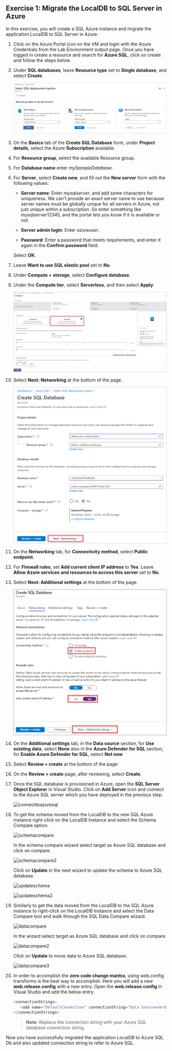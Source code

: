 ## Exercise 1: Migrate the LocalDB to SQL Server in Azure

In this exercise, you will create a SQL Azure instance and migrate the application LocalDB to SQL Server in Azure.

1. Click on the Azure Portal icon on the VM and login with the Azure Credentials from the Lab Environment output page. Once you have logged in create a resource and search for **Azure SQL**, click on create and follow the steps below. 

1. Under **SQL databases**, leave **Resource type** set to **Single database**, and select **Create**. 

    ![Iimage.](https://raw.githubusercontent.com/CloudLabs-MOC/azuredevopslabs/az400-badri/labs/vstsextend/aspnetmodernize/images/select-deployment.png) 

1. On the **Basics** tab of the **Create SQL Database** form, under **Project details**, select the Azure **Subscription** available. 

1. For **Resource group**, select the available Resource group. 

1. For **Database name** enter *mySampleDatabase*. 

1. For **Server**, select **Create new**, and fill out the **New server** form with the following values: 

    - **Server name**: Enter *mysqlserver*, and add some characters for uniqueness. We can't provide an exact server name to use because server names must be globally unique for all servers in Azure, not just unique within a subscription. So enter something like mysqlserver12345, and the portal lets you know if it is available or not. 

    - **Server admin login**: Enter *azureuser*. 

    - **Password**: Enter a password that meets requirements, and enter it again in the **Confirm password** field. 

    Select **OK**. 

1. Leave **Want to use SQL elastic pool** set to **No**. 

1. Under **Compute + storage**, select **Configure database**. 

1. Under the **Compute tier**, select **Serverless**, and then select **Apply**. 

    ![Iimage.](https://raw.githubusercontent.com/CloudLabs-MOC/azuredevopslabs/az400-badri/labs/vstsextend/aspnetmodernize/images/configure-database.png) 

1. Select **Next: Networking** at the bottom of the page. 

    ![Iimage.](https://raw.githubusercontent.com/CloudLabs-MOC/azuredevopslabs/az400-badri/labs/vstsextend/aspnetmodernize/images/new-sql-database-basics.png) 

1. On the **Networking** tab, for **Connectivity method**, select **Public endpoint**. 

1. For **Firewall rules**, set **Add current client IP address** to **Yes**. Leave **Allow Azure services and resources to access this server** set to **No**. 

1. Select **Next: Additional settings** at the bottom of the page. 

    ![Iimage.](https://raw.githubusercontent.com/CloudLabs-MOC/azuredevopslabs/az400-badri/labs/vstsextend/aspnetmodernize/images/networking.png) 

1. On the **Additional settings** tab, in the **Data source** section, for **Use existing data**, select **None** also in the **Azure Defender for SQL** section, for **Enable Azure Defender for SQL**, select **Not now** 

1. Select **Review + create** at the bottom of the page: 

1. On the **Review + create** page, after reviewing, select **Create**.

1. Once the SQL database is provisioned in Azure, open the **SQL Server Object Explorer** in Visual Studio. Click on **Add Server** icon and connect to the Azure SQL server which you have deployed in the previous step.

    ![connecttoazuresql](images/connecttoazuresql.png)
    
1. To get the schema moved from the LocalDB to the new SQL Azure instance right-click on the LocalDB Instance and select the Schema Compare option.

   ![schemacompare](images/schemacompare.png)

   In the schema compare wizard select target as Azure SQL database and click on compare.

   ![schemacompare2](images/schemacompare2.png)

   Click on **Update** in the next wizard to update the schema to Azure SQL database.

   ![updateschema](images/updateschema.png)
   
   ![updateschema2](images/updateschema2.png)

1. Similarly to get the data moved from the LocalDB to the SQL Azure instance to right-click on the LocalDB Instance and select the Data Compare tool and walk through the SQL Data Compare wizard.

      ![datacompare](images/datacompare.png)

   In the wizard select target as Azure SQL database and click on compare.

      ![datacompare2](images/datacompare2.png)

   Click on **Update** to move data to Azure SQL database.

      ![datacompare3](images/datacompare3.png)

1. In order to accomplish the **zero code change mantra**, using web.config transforms is the best way to accomplish. Here you will add a new **web.release.config** with a new entry. Open the **web.release.config** in Visual Studio and add the below entry.

   ```csharp
   <connectionStrings>
      <add name="DefaultConnection" connectionString="Data Source=nerddinnerlabsql.database.windows.net;Initial Catalog=nerddinnerlab;Integrated Security=False;User ID=yourUserID;Password=yourdbpassword;Connect Timeout=30;Encrypt=True;TrustServerCertificate=False;ApplicationIntent=ReadWrite;MultiSubnetFailover=False" providerName="System.Data.SqlClient" xdt:Transform="SetAttributes" xdt:Locator="Match(name)"/>
   </connectionStrings>
   ```

   >**Note**: Replace the connection string with your Azure SQL database connection string.

  Now you have successfully migrated the application LocalDB to Azure SQL Db and also updated connection string to refer to Azure SQL.

